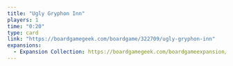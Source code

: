 ```yaml
---
title: "Ugly Gryphon Inn"
players: 1
time: "0:20"
type: card
link: "https://boardgamegeek.com/boardgame/322709/ugly-gryphon-inn"
expansions:
  - Expansion Collection: https://boardgamegeek.com/boardgameexpansion/367058/ugly-gryphon-inn-expansion-collection
---
```

